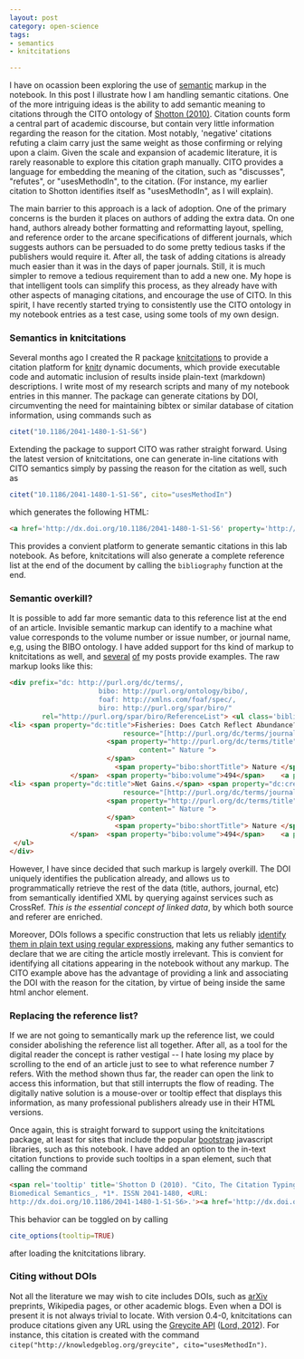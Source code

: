 ```yaml
---
layout: post
category: open-science
tags: 
- semantics
- knitcitations

---
```


 

I have on ocassion been exploring the use of [semantic](/tags.html/#semantics) markup in the notebook.  In this post I illustrate how I am handling semantic citations.  One of the more intriguing ideas is the ability to add semantic meaning to citations through the CITO ontology of <span rel="tooltip" title="Shotton D (2010). Cito, The Citation Typing Ontology. _Journal
of Biomedical Semantics_, *1*. ISSN 2041-1480, 
http://dx.doi.org/10.1186/2041-1480-1-S1-S6."><a href="http://dx.doi.org/10.1186/2041-1480-1-S1-S6" rel="http://purl.org/spar/cito/usesMethodIn" >Shotton (2010)</a></span>.  Citation counts form a central part of academic discourse, but contain very little information regarding the reason for the citation.  Most notably, 'negative' citations refuting a claim carry just the same weight as those confirming or relying upon a claim.  Given the scale and expansion of academic literature, it is rarely reasonable to explore this citation graph manually.  CITO provides a language for embedding the meaning of the citation, such as "discusses", "refutes", or "usesMethodIn", to the citation.  (For instance, my earlier citation to Shotton identifies itself as "usesMethodIn", as I will explain). 

The main barrier to this approach is a lack of adoption.  One of the primary concerns is the burden it places on authors of adding the extra data.  On one hand, authors already bother formatting and reformatting layout, spelling, and reference order to the arcane specifications of different journals, which suggests authors can be persuaded to do some pretty tedious tasks if the publishers would require it.  After all, the task of adding citations is already much easier than it was in the days of paper journals.  Still, it is much simpler to remove a tedious requirement than to add a new one.  My hope is that intelligent tools can simplify this process, as they already have with other aspects of managing citations, and encourage the use of CITO.  In this spirit, I have recently started trying to consistently use the CITO ontology in my notebook entries as a test case, using some tools of my own design.  

### Semantics in knitcitations

Several months ago I created the R package [knitcitations](https://github.com/cboettig/knitcitations) to provide a citation platform for [knitr](http://yihui.name/knitr) dynamic documents, which provide executable code and automatic inclusion of results inside plain-text (markdown) descriptions.  I write most of my research scripts and many of my notebook entries in this manner. The package can generate citations by DOI, circumventing the need for maintaining bibtex or similar database of citation information, using commands such as 

```r
citet("10.1186/2041-1480-1-S1-S6")
```

Extending the package to support CITO was rather straight forward.  Using the latest version of knitcitations, one can generate in-line citations with CITO semantics simply by passing the reason for the citation as well, such as 

```r
citet("10.1186/2041-1480-1-S1-S6", cito="usesMethodIn")
```

which generates the following HTML:

```html
<a href='http://dx.doi.org/10.1186/2041-1480-1-S1-S6' property='http://purl.org/spar/cito/usesMethodIn' >Shotton (2010)</a>
```

This provides a convient platform to generate semantic citations in this lab notebook.  As before, knitcitations will also generate a complete reference list at the end of the document by calling the `bibliography` function at the end. 

### Semantic overkill?

It is possible to add far more semantic data to this reference list at the end of an article.  Invisible semantic markup can identify to a machine what value corresponds to the volume number or issue number, or journal name, e,g, using the BIBO ontology.  I have added support for ths kind of markup to knitcitations as well, and [several](/2013/02/12/notes.html) [of](/2013/02/21/notes.html) my posts provide examples. The raw markup looks like this: 

```html
<div prefix="dc: http://purl.org/dc/terms/,
                      bibo: http://purl.org/ontology/bibo/,
                      foaf: http://xmlns.com/foaf/spec/,
                      biro: http://purl.org/spar/biro/"
        rel="http://purl.org/spar/biro/ReferenceList"> <ul class='bibliography'> 
<li> <span property="dc:title">Fisheries: Does Catch Reflect Abundance?.</span> <span property="dc:creator"> <span property="foaf:givenName">Daniel</span> <span property="foaf:familyName">Pauly</span>, </span><span property="dc:creator"> <span property="foaf:givenName">Ray</span> <span property="foaf:familyName">Hilborn</span>, </span><span property="dc:creator"> <span property="foaf:givenName">Trevor A.</span> <span property="foaf:familyName">Branch</span>, </span>  (<span property="dc:date">2013</span>)  <span rel="http://purl.org/dc/terms/isPartOf" 
                            resource="[http://purl.org/dc/terms/journal]">
                        <span property="http://purl.org/dc/terms/title"
                                content=" Nature ">
                        </span>
                          <span property="bibo:shortTitle"> Nature </span>
               </span>  <span property="bibo:volume">494</span>    <a property="bibo:doi" href="http://dx.doi.org/10.1038/494303a">10.1038/494303a</a> </li>
<li> <span property="dc:title">Net Gains.</span> <span property="dc:creator"> <span property="foaf:givenName">unknown</span> <span property="foaf:familyName">unknown</span>, </span>  (<span property="dc:date">2013</span>)  <span rel="http://purl.org/dc/terms/isPartOf" 
                            resource="[http://purl.org/dc/terms/journal]">
                        <span property="http://purl.org/dc/terms/title"
                                content=" Nature ">
                        </span>
                          <span property="bibo:shortTitle"> Nature </span>
               </span>  <span property="bibo:volume">494</span>    <a property="bibo:doi" href="http://dx.doi.org/10.1038/494282a">10.1038/494282a</a> </li>
 </ul>
</div>
```


However, I have since decided that such markup is largely overkill. The DOI uniquely identifies the publication already, and allows us to programmatically retrieve the rest of the data (title, authors, journal, etc) from semantically identified XML by querying against services such as CrossRef.   *This is the essential concept of linked data*, by which both source and referer are enriched. 

Moreover, DOIs follows a specific construction that lets us reliably [identify them in plain text using regular expressions](http://stackoverflow.com/questions/27910/finding-a-doi-in-a-document-or-page), making any futher semantics to declare that we are citing the article mostly irrelevant.  This is convient for identifying all citations appearing in the notebook without any markup. The CITO example above has the advantage of providing a link and associating the DOI with the reason for the citation, by virtue of being inside the same html anchor element.    


### Replacing the reference list?

If we are not going to semantically mark up the reference list, we could consider abolishing the reference list all together.  After all, as a tool for the digital reader the concept is rather vestigal -- I hate losing my place by scrolling to the end of an article just to see to what reference number 7 refers.  With the method shown thus far, the reader can open the link to access this information, but that still interrupts the flow of reading.  The digitally native solution is a mouse-over or tooltip effect that displays this information, as many professional publishers already use in their HTML versions.  

Once again, this is straight forward to support using the knitcitations package, at least for sites that include the popular [bootstrap](http://twitter.github.com/bootstrap) javascript libraries, such as this notebook.  I have added an option to the in-text citation functions to provide such tooltips in a span element, such that calling the command


```html
<span rel='tooltip' title='Shotton D (2010). "Cito, The Citation Typing Ontology." _Journal of
Biomedical Semantics_, *1*. ISSN 2041-1480, <URL:
http://dx.doi.org/10.1186/2041-1480-1-S1-S6>.'><a href='http://dx.doi.org/10.1186/2041-1480-1-S1-S6' property='http://purl.org/spar/cito/usesMethodIn' >Shotton (2010)</a></span>
```

This behavior can be toggled on by calling 

```r
cite_options(tooltip=TRUE)
```

after loading the knitcitations library.

### Citing without DOIs

Not all the literature we may wish to cite includes DOIs, such as [arXiv](http://arxiv.org) preprints, Wikipedia pages, or other academic blogs.  Even when a DOI is present it is not always trivial to locate.  With version 0.4-0, knitcitations can produce citations given any URL using the [Greycite API](http://greycite.knowledgeblog.org) (<span rel="tooltip" title="Lord P (2012). Greycite. 
http://knowledgeblog.org/greycite [Online. last-accessed:
2012-10-10 13:36:24].  http://knowledgeblog.org/greycite."><a href="http://knowledgeblog.org/greycite" rel="http://purl.org/spar/cito/usesMethodIn" >Lord, 2012</a></span>). For instance, this citation is created with the command  `citep("http://knowledgeblog.org/greycite", cito="usesMethodIn")`.  




